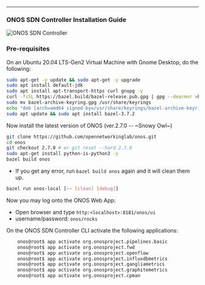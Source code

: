 ---
### ONOS SDN Controller Installation Guide

![ONOS SDN Controller](https://upload.wikimedia.org/wikipedia/en/d/d3/Logo_for_the_ONOS_open_source_project.png)


### Pre-requisites
On an Ubuntu 20.04 LTS-Gen2 Virtual Machine with Gnome Desktop, do the following:

```bash
sudo apt-get -y update && sudo apt-get -y upgrade
sudo apt install default-jdk
sudo apt install apt-transport-https curl gnupg -y
curl -fsSL https://bazel.build/bazel-release.pub.gpg | gpg --dearmor >bazel-archive-keyring.gpg
sudo mv bazel-archive-keyring.gpg /usr/share/keyrings
echo "deb [arch=amd64 signed-by=/usr/share/keyrings/bazel-archive-keyring.gpg] https://storage.googleapis.com/bazel-apt stable jdk1.8" | sudo tee /etc/apt/sources.list.d/bazel.list
sudo apt update && sudo apt install bazel-3.7.2
```

Now install the latest version of ONOS (ver.2.7.0 -- ~Snowy Owl~)

```bash
git clone https://github.com/opennetworkinglab/onos.git
cd onos
git checkout 2.7.0 # or git reset --hard 2.7.0
sudo apt-get install python-is-python3 -y
bazel build onos
```

- If you get any error, run `bazel build onos` again and it will clean them up.

```bash
bazel run onos-local [-- [clean] [debug]]
```

Now you may log onto the ONOS Web App:
- Open browser and type `http:<localhost>:8181/onos/ui`
- username/password: `onos/rocks`

On the ONOS SDN Controller CLI activate the following applications:
```bash
	onos@root$ app activate org.onosproject.pipelines.basic
	onos@root$ app activate org.onosproject.fwd
	onos@root$ app activate org.onosproject.openflow
	onos@root$ app activate org.onosproject.influxdbmetrics
	onos@root$ app activate org.onosproject.gangliametrics
	onos@root$ app activate org.onosproject.graphitemetrics
	onos@root$ app activate org.onosproject.cpman
```

